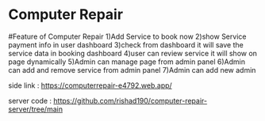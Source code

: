 # Computer Repair

#Feature of Computer Repair
1)Add Service to book now
2)show Service payment info in user dashboard
3)check from dashboard it will save the service data in booking dashboard 
4)user can review service it will show on page dynamically
5)Admin can manage page from admin panel
6)Admin can add and remove service from admin panel
7)Admin can add new admin

side link : https://computerrepair-e4792.web.app/

server code : https://github.com/rishad190/computer-repair-server/tree/main

